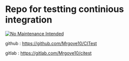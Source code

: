 # Repo for testting continious integration

[![No Maintenance Intended](http://unmaintained.tech/badge.svg)](http://unmaintained.tech/)

github : https://github.com/Mrgove10/CITest

gitlab  : https://gitlab.com/Mrgove10/citest
